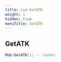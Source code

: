 ```yaml
---
title: Lua GetATK
weight: 1
hidden: true
menuTitle: GetATK
---
```

## GetATK
```lua
Mob:GetATK(); -- number
```